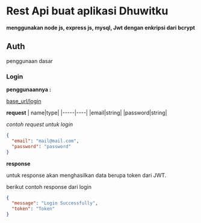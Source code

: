 # Rest Api buat aplikasi Dhuwitku

**menggunakan node js, express js, mysql, Jwt dengan enkripsi dari bcrypt**

## Auth

penggunaan dasar

### Login

**penggunaannya :**

[base_url/login]("https://base_url/login")

**request**
| name|type|
|-----|----|
|email|string|
|password|string|

_contoh request untuk login_

```json
{
  "email": "mail@mail.com",
  "password": "password"
}
```

**response**

untuk response akan menghasilkan data berupa token dari JWT.

berikut contoh response dari login

```json
{
  "message": "Login Successfully",
  "token": "Token"
}
```
